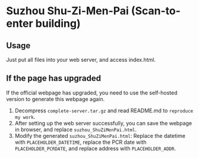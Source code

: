 # Suzhou Shu-Zi-Men-Pai (Scan-to-enter building)

## Usage

Just put all files into your web server, and access index.html. 

## If the page has upgraded

If the official webpage has upgraded, you need to use the self-hosted version to generate this webpage again. 

1. Decompress `complete-server.tar.gz` and read README.md to `reproduce my work`. 
2. After setting up the web server successfully, you can save the webpage in browser, and replace `suzhou_ShuZiMenPai.html`. 
3. Modify the generated `suzhou_ShuZiMenPai.html`: Replace the datetime with `PLACEHOLDER_DATETIME`, replace the PCR date with `PLACEHOLDER_PCRDATE`, and replace address with `PLACEHOLDER_ADDR`. 




